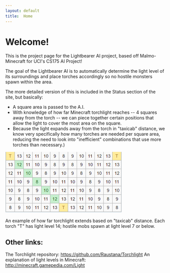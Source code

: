 ```yaml
---
layout: default
title:  Home
---
```


# Welcome!

This is the project page for the Lightbearer AI project, based off Malmo-Minecraft for UCI's CS175 AI Project!

The goal of the Lightbearer AI is to automatically determine the light level of its surroundings and place torches accordingly so no hostile monsters spawn within the area.

The more detailed version of this is included in the Status section of the site, but basically: 
- A square area is passed to the A.I. 
- With knowledge of how far Minecraft torchlight reaches -- 4 squares away from the torch -- we can piece together certain positions that allow the light to cover the most area on the square. 
- Because the light expands away from the torch in "taxicab" distance, we know very specifically how many torches are needed per square area, reducing the need to look into "inefficient" combinations that use more torches than necessary.)

![Torchlight is determined by "taxicab" distance](https://raw.githubusercontent.com/Raustana/Torchlight/master/docs/images/Torch_light.PNG)

An example of how far torchlight extends based on "taxicab" distance. Each torch "T" has light level 14; hostile mobs spawn at light level 7 or below.

## Other links:

The Torchlight repository: https://github.com/Raustana/Torchlight
An explanation of light levels in Minecraft: http://minecraft.gamepedia.com/Light


<!--_Add your text here_ -->

<!-- What's Markdown (`.md`)? -->

<!-- Markdown is markup that lets you write hypertext (HTML) documents
in easy-to-read and easy-to-write plain text.
No angle brackets `<></>` required for
paragraphs, lists, blockquotes, tables, etc. -->


<!-- This is a paragraph (in Markdown). Some more
text here. -->

<!-- This is another paragraph. -->

<!-- This is a list: -->

<!-- - Orange
- Apple
- Blueberry -->



<!-- Just getting started with Markdown?
See the [HTML <-> Markdown Quick Reference (Cheat Sheet)][quickref]. -->


<!-- [quickref]: https://github.com/mundimark/quickrefs/blob/master/HTML.md -->
